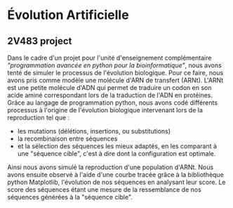 # Évolution Artificielle

## 2V483 project 

Dans le cadre d'un projet pour l'unité d'enseignement complémentaire *"programmation avancée en python pour la bioinformatique"*, nous avons tenté de simuler le processus de l'évolution biologique. 
Pour ce faire, nous avons pris comme modèle une molécule d'ARN de transfert (ARNt). 
L'ARNt est une petite molécule d'ADN qui permet de traduire un codon en son acide aminé correspondant lors de la traduction de l'ADN en protéines. 
Grâce au langage de programmation python, nous avons codé différents processus à l'origine de l'évolution biologique 
intervenant lors de la reproduction tel que : 
* les mutations (délétions, insertions, ou substitutions)
* la recombinaison entre séquences 
* et la sélection des séquences les mieux adaptés, en les comparant à une "séquence cible", c'est à dire dont la configuration est optimale.

Ainsi nous avons simulé la reproduction d'une population d'ARNt. Nous avons ensuite observé à l'aide d'une courbe tracée grâce à la bibliothèque python Matplotlib, l'évolution de nos séquences en analysant leur score. Le score des séquences étant une mesure de la ressemblance de nos séquences générées à la "séquence cible".  

